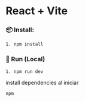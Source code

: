 # React + Vite

### 📦 Install:
```
1. npm install
```

### 🏃 Run (Local)

```
1. npm run dev

```

install dependencies al iniciar

```
npm

```
